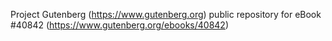 Project Gutenberg (https://www.gutenberg.org) public repository for eBook #40842 (https://www.gutenberg.org/ebooks/40842)
